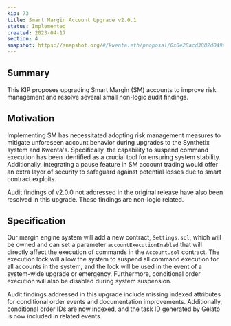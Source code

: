 ```yaml
---
kip: 73
title: Smart Margin Account Upgrade v2.0.1
status: Implemented
created: 2023-04-17
section: 4
snapshot: https://snapshot.org/#/kwenta.eth/proposal/0x8e28acd3882d049a5b35dc67cc0909ce8964c2e793e5e12a0f09fdc430d9932e
---
```


## Summary

This KIP proposes upgrading Smart Margin (SM) accounts to improve risk management and resolve several small non-logic audit findings.

## Motivation

Implementing SM has necessitated adopting risk management measures to mitigate unforeseen account behavior during upgrades to the Synthetix system and Kwenta's. Specifically, the capability to suspend command execution has been identified as a crucial tool for ensuring system stability. Additionally, integrating a pause feature in SM account trading would offer an extra layer of security to safeguard against potential losses due to smart contract exploits.

Audit findings of v2.0.0 not addressed in the original release have also been resolved in this upgrade. These findings are non-logic related.

## Specification

Our margin engine system will add a new contract, `Settings.sol`, which will be owned and can set a parameter `accountExecutionEnabled` that will directly affect the execution of commands in the `Account.sol` contract. The execution lock will allow the system to suspend all command execution for all accounts in the system, and the lock will be used in the event of a system-wide upgrade or emergency. Furthermore, conditional order execution will also be disabled during system suspension.

Audit findings addressed in this upgrade include missing indexed attributes for conditional order events and documentation improvements. Additionally, conditional order IDs are now indexed, and the task ID generated by Gelato is now included in related events.